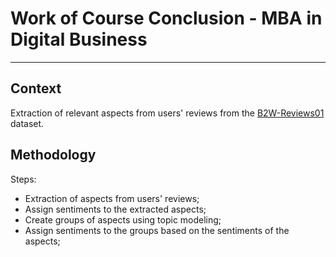 # Work of Course Conclusion - MBA in Digital Business
---

## Context
Extraction of relevant aspects from users' reviews from the [B2W-Reviews01](https://github.com/americanas-tech/b2w-reviews01/) dataset.

## Methodology
Steps:
- Extraction of aspects from users' reviews;
- Assign sentiments to the extracted aspects;
- Create groups of aspects using topic modeling;
- Assign sentiments to the groups based on the sentiments of the aspects;